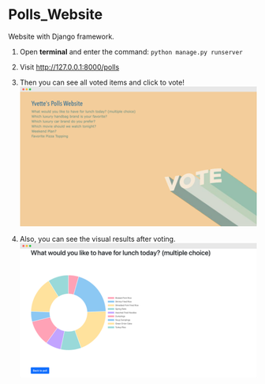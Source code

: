 # Polls_Website
 Website with Django framework.

1. Open **terminal** and enter the command: ```python manage.py runserver```

2. Visit http://127.0.0.1:8000/polls
3. Then you can see all voted items and click to vote! ![Home_Page](https://github.com/Yvette0828/Polls_Website/blob/main/Polls_Website.png)
4. Also, you can see the visual results after voting. ![Visual_Page](https://github.com/Yvette0828/Polls_Website/blob/main/popup_page.png)
